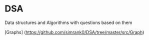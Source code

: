 # DSA
Data structures and Algorithms with questions based on them

[Graphs] (https://github.com/simrank0/DSA/tree/master/src/Graph)
